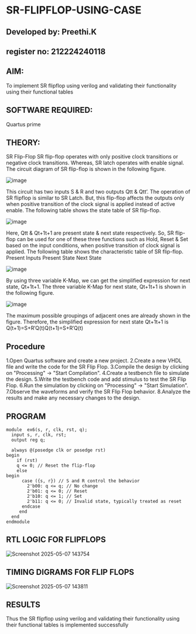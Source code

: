 # SR-FLIPFLOP-USING-CASE
## Developed by: Preethi.K
## register no: 212224240118
## AIM:

To implement  SR flipflop using verilog and validating their functionality using their functional tables

## SOFTWARE REQUIRED:

Quartus prime

## THEORY:

SR Flip-Flop SR flip-flop operates with only positive clock transitions or negative clock transitions. Whereas, SR latch operates with enable signal. The circuit diagram of SR flip-flop is shown in the following figure.

![image](https://github.com/naavaneetha/SR-FLIPFLOP-USING-CASE/assets/154305477/0f710028-ad52-4d3e-9276-8714cf023a25)

 
This circuit has two inputs S & R and two outputs Qtt & Qtt’. The operation of SR flipflop is similar to SR Latch. But, this flip-flop affects the outputs only when positive transition of the clock signal is applied instead of active enable. The following table shows the state table of SR flip-flop.

![image](https://github.com/naavaneetha/SR-FLIPFLOP-USING-CASE/assets/154305477/dabfc4f4-87e3-4cbc-9472-f89ee1b5ed30)

 
Here, Qtt & Qt+1t+1 are present state & next state respectively. So, SR flip-flop can be used for one of these three functions such as Hold, Reset & Set based on the input conditions, when positive transition of clock signal is applied. The following table shows the characteristic table of SR flip-flop. Present Inputs Present State Next State

![image](https://github.com/naavaneetha/SR-FLIPFLOP-USING-CASE/assets/154305477/dd90d16c-aec5-4290-a586-e2346b1e9eb5)

 
By using three variable K-Map, we can get the simplified expression for next state, Qt+1t+1. The three variable K-Map for next state, Qt+1t+1 is shown in the following figure.

![image](https://github.com/naavaneetha/SR-FLIPFLOP-USING-CASE/assets/154305477/473efad6-d70b-4ca7-aeb7-898bbfca319f)

 
The maximum possible groupings of adjacent ones are already shown in the figure. Therefore, the simplified expression for next state Qt+1t+1 is Q(t+1)=S+R′Q(t)Q(t+1)=S+R′Q(t)

## Procedure
1.Open Quartus software and create a new project.
2.Create a new VHDL file and write the code for the SR Flip Flop.
3.Compile the design by clicking on "Processing" -> "Start Compilation".
4.Create a testbench file to simulate the design.
5.Write the testbench code and add stimulus to test the SR Flip Flop.
6.Run the simulation by clicking on "Processing" -> "Start Simulation".
7.Observe the waveforms and verify the SR Flip Flop behavior.
8.Analyze the results and make any necessary changes to the design.

## PROGRAM
```
module  ex6(s, r, clk, rst, q);
  input s, r, clk, rst;
  output reg q;

  always @(posedge clk or posedge rst)
begin
    if (rst)
    q <= 0; // Reset the flip-flop
    else
begin
      case ({s, r}) // S and R control the behavior
        2'b00: q <= q; // No change
        2'b01: q <= 0; // Reset
        2'b10: q <= 1; // Set
        2'b11: q <= 0; // Invalid state, typically treated as reset
      endcase
     end
  end
endmodule
```

## RTL LOGIC FOR FLIPFLOPS

![Screenshot 2025-05-07 143754](https://github.com/user-attachments/assets/a44d975f-8921-458d-8d9c-9f497cc2fc3a)

## TIMING DIGRAMS FOR FLIP FLOPS

![Screenshot 2025-05-07 143811](https://github.com/user-attachments/assets/d6957aa0-6487-4d07-8d82-8985087e7cc7)

## RESULTS

Thus the SR flipflop using verilog and validating their functionality using their functional tables is implemented successfully
